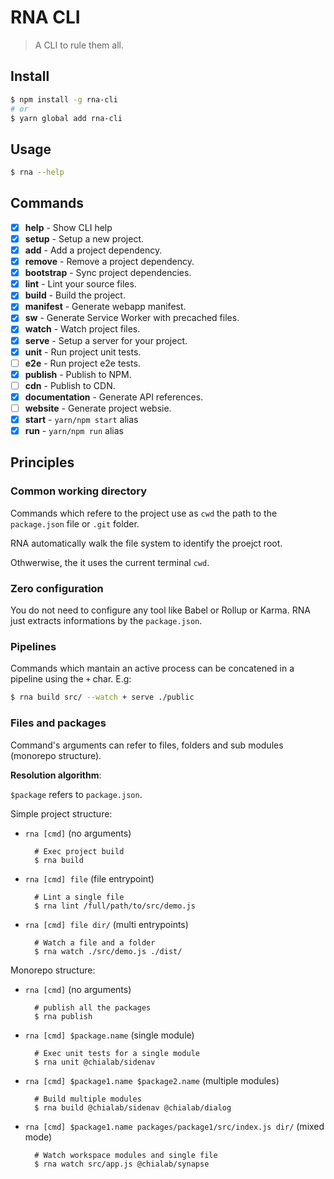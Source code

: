 # RNA CLI

> A CLI to rule them all.

## Install
```sh
$ npm install -g rna-cli
# or
$ yarn global add rna-cli
```

## Usage
```sh
$ rna --help
```

## Commands

* [x] **help** - Show CLI help
* [x] **setup** - Setup a new project.
* [x] **add** - Add a project dependency.
* [x] **remove** - Remove a project dependency.
* [x] **bootstrap** - Sync project dependencies.
* [x] **lint** - Lint your source files.
* [x] **build** - Build the project.
* [x] **manifest** - Generate webapp manifest.
* [x] **sw** - Generate Service Worker with precached files.
* [x] **watch** - Watch project files.
* [x] **serve** - Setup a server for your project.
* [x] **unit** - Run project unit tests.
* [ ] **e2e** - Run project e2e tests.
* [x] **publish** - Publish to NPM.
* [ ] **cdn** - Publish to CDN.
* [x] **documentation** - Generate API references.
* [ ] **website** - Generate project websie.
* [x] **start** - `yarn/npm start` alias
* [x] **run** - `yarn/npm run` alias

## Principles

### Common working directory

Commands which refere to the project use as `cwd` the path to the `package.json` file or `.git` folder.

RNA automatically walk the file system to identify the proejct root.

Othwerwise, the it uses the current terminal `cwd`.

### Zero configuration

You do not need to configure any tool like Babel or Rollup or Karma. RNA just extracts informations by the `package.json`.

### Pipelines

Commands which mantain an active process can be concatened in a pipeline using the `+` char. E.g:

```sh
$ rna build src/ --watch + serve ./public
```

### Files and packages
Command's arguments can refer to files, folders and sub modules (monorepo structure).

**Resolution algorithm**:

`$package` refers to `package.json`.

Simple project structure:

* `rna [cmd]` (no arguments)

        # Exec project build
        $ rna build

* `rna [cmd] file` (file entrypoint)

        # Lint a single file
        $ rna lint /full/path/to/src/demo.js

* `rna [cmd] file dir/` (multi entrypoints)

        # Watch a file and a folder
        $ rna watch ./src/demo.js ./dist/


Monorepo structure:

* `rna [cmd]` (no arguments)

        # publish all the packages
        $ rna publish

* `rna [cmd] $package.name` (single module)

        # Exec unit tests for a single module
        $ rna unit @chialab/sidenav

* `rna [cmd] $package1.name $package2.name` (multiple modules)

        # Build multiple modules
        $ rna build @chialab/sidenav @chialab/dialog

* `rna [cmd] $package1.name packages/package1/src/index.js dir/` (mixed mode)

        # Watch workspace modules and single file
        $ rna watch src/app.js @chialab/synapse

